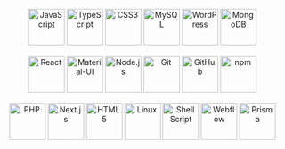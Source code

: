 <div align="center">
  <!-- Icons for Technologies -->
  <br>
  <div>
      <img src="https://cdn.jsdelivr.net/gh/devicons/devicon/icons/javascript/javascript-original.svg" height="65" alt="JavaScript">
      <img src="https://cdn.jsdelivr.net/gh/devicons/devicon/icons/typescript/typescript-original.svg" height="65" alt="TypeScript">
      <img src="https://cdn.jsdelivr.net/gh/devicons/devicon/icons/css3/css3-original.svg" height="65" alt="CSS3">
      <img src="https://cdn.jsdelivr.net/gh/devicons/devicon/icons/mysql/mysql-original.svg" height="65" alt="MySQL">
      <img src="https://cdn.jsdelivr.net/gh/devicons/devicon/icons/wordpress/wordpress-original.svg" height="65" alt="WordPress">
      <img src="https://cdn.jsdelivr.net/gh/devicons/devicon/icons/mongodb/mongodb-original.svg" height="65" alt="MongoDB">
  </div>
  <br>
  <div>
      <img src="https://cdn.jsdelivr.net/gh/devicons/devicon/icons/react/react-original.svg" height="65" alt="React">
      <img src="https://cdn.jsdelivr.net/gh/devicons/devicon/icons/materialui/materialui-original.svg" height="65" alt="Material-UI">
      <img src="https://cdn.jsdelivr.net/gh/devicons/devicon/icons/nodejs/nodejs-original.svg" height="65" alt="Node.js">
      <img src="https://cdn.jsdelivr.net/gh/devicons/devicon/icons/git/git-original.svg" height="65" alt="Git">
      <img src="https://cdn.jsdelivr.net/gh/devicons/devicon/icons/github/github-original.svg" height="65" alt="GitHub">
      <img src="https://cdn.jsdelivr.net/gh/devicons/devicon/icons/npm/npm-original-wordmark.svg" height="65" alt="npm">
  </div>
  <br>
  <div>
      <img src="https://cdn.jsdelivr.net/gh/devicons/devicon/icons/php/php-original.svg" height="65" alt="PHP">
      <img src="https://cdn.jsdelivr.net/gh/devicons/devicon/icons/nextjs/nextjs-original.svg" height="65" alt="Next.js">
      <img src="https://cdn.jsdelivr.net/gh/devicons/devicon/icons/html5/html5-original.svg" height="65" alt="HTML5">
      <img src="https://cdn.jsdelivr.net/gh/devicons/devicon/icons/linux/linux-original.svg" height="65" alt="Linux">
      <img src="https://cdn.jsdelivr.net/gh/devicons/devicon/icons/bash/bash-original.svg" height="65" alt="Shell Script">
      <img src="https://raw.githubusercontent.com/tandpfun/skill-icons/main/icons/Webflow-Dark.svg" height="65" alt="Webflow">
      <img src="https://raw.githubusercontent.com/tandpfun/skill-icons/main/icons/Prisma-Dark.svg" height="65" alt="Prisma">
  </div>
</div>
